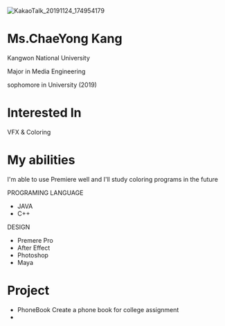 ![KakaoTalk_20191124_174954179](https://user-images.githubusercontent.com/58070312/69492234-20455080-0ee3-11ea-9b7b-f71ba5981a32.jpg)



# Ms.ChaeYong Kang

Kangwon National University 

Major in Media Engineering

sophomore in University (2019)

# Interested In

 VFX & Coloring 


# My abilities

I'm able to use Premiere well and I'll study coloring programs in the future

PROGRAMING LANGUAGE
- JAVA
- C++

DESIGN
- Premere Pro 
- After Effect
- Photoshop
- Maya

# Project 
- PhoneBook 
Create a phone book for college assignment
- 





